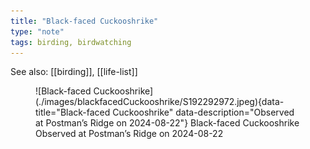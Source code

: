 ```yaml
---
title: "Black-faced Cuckooshrike"
type: "note"
tags: birding, birdwatching
---
```


See also: [[birding]], [[life-list]]


<figure markdown>
  ![Black-faced Cuckooshrike](./images/blackfacedCuckooshrike/S192292972.jpeg){data-title="Black-faced Cuckooshrike" data-description="Observed at Postman’s Ridge on 2024-08-22"}
  <caption>Black-faced Cuckooshrike<br />Observed at Postman’s Ridge on 2024-08-22</caption>
</figure>
